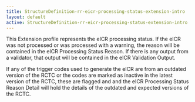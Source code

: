 ```yaml
---
title: StructureDefinition-rr-eicr-processing-status-extension-intro
layout: default
active: StructureDefinition-rr-eicr-processing-status-extension-intro
---
```


This Extension profile represents the eICR processing status. If the eICR was not processed or was processed with a warning, the reason will be contained in the eICR Processing Status Reason. If there is any output from a validator, that output will be contained in the eICR Validation Output.

If any of the trigger codes used to generate the eICR are from an outdated version of the RCTC or the codes are marked as inactive in the latest version of the RCTC, these are flagged and and the eICR Processing Status Reason Detail will hold the details of the outdated and expected versions of the RCTC.